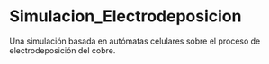 # Simulacion_Electrodeposicion
Una simulación basada en autómatas celulares sobre el proceso de electrodeposición del cobre.

